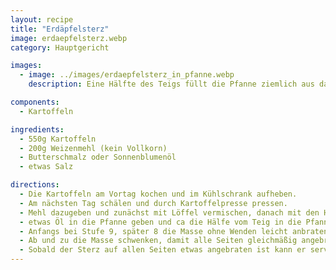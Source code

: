 ```yaml
---
layout: recipe
title: "Erdäpfelsterz"
image: erdaepfelsterz.webp
category: Hauptgericht

images:
  - image: ../images/erdaepfelsterz_in_pfanne.webp
    description: Eine Hälfte des Teigs füllt die Pfanne ziemlich aus darum muss man es auf 2x machen

components:
  - Kartoffeln

ingredients:
  - 550g Kartoffeln
  - 200g Weizenmehl (kein Vollkorn)
  - Butterschmalz oder Sonnenblumenöl
  - etwas Salz

directions:
  - Die Kartoffeln am Vortag kochen und im Kühlschrank aufheben.
  - Am nächsten Tag schälen und durch Kartoffelpresse pressen.
  - Mehl dazugeben und zunächst mit Löffel vermischen, danach mit den Händen gut zu einem bröseligen Teig kneten
  - etwas Öl in die Pfanne geben und ca die Hälfe vom Teig in die Pfanne geben.
  - Anfangs bei Stufe 9, später 8 die Masse ohne Wenden leicht anbraten und immer wieder mit Kochlöffel zerkleinern
  - Ab und zu die Masse schwenken, damit alle Seiten gleichmäßig angebraten werden, dann wieder ruhen lassen und zerkleinern. Später kann auf Stufe 7 zurückgedreht werden.
  - Sobald der Sterz auf allen Seiten etwas angebraten ist kann er serviert werden und die andere Hälfe des Teigs wird zubereitet (neues Öl, wieder Stufe 9 usw.)
---
```

